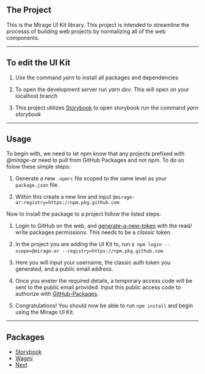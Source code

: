 ## The Project

This is the Mirage UI Kit library. This project is intended to streamline the processs of building web projects by normalizing all of the web components.

- - - - 
## To edit the UI Kit

1. Use the command _yarn_ to install all packages and dependencies

2. To open the development server run _yarn dev_. This will open on your localhost branch

3. This project utilizes [Storybook](https://storybook.js.org/) to open storybook run the command _yarn storybook_

- - - -

## Usage

To begin with, we need to let npm know that any projects prefixed with _@mirage-ar_ need to pull from GitHub Packages and not npm. To do so folow these simple steps:

1. Generate a new `.npmrc` file scoped to the same level as your `package.json` file.

2. Within this create a new line and input `@mirage-ar:registry=https://npm.pkg.github.com`

Now to install the package to a project follow the listed steps:

1. Login to GitHub on the web, and [generate-a-new-token](https://docs.github.com/en/enterprise-server@3.4/authentication/keeping-your-account-and-data-secure/creating-a-personal-access-token) with the read/ write packages permissions. This needs to be a _classic_ token.

2. In the project you are adding the UI Kit to, run `$ npm login --scope=@mirage-ar --registry=https://npm.pkg.github.com`.

3. Here you will input your username, the classic auth token you generated, and a public email address.

4. Once you eneter the required details, a temporary access code will be sent to the public email provided. Input this public access code to authorize with [GitHub-Packages](https://docs.github.com/en/packages/working-with-a-github-packages-registry/working-with-the-npm-registry#authenticating-to-github-packages).

5. Congratulations! You should now be able to run `npm install` and begin using the Mirage UI Kit.

- - - - 
## Packages

* [Storybook](https://storybook.js.org/ "Storybook")
* [Wagmi](https://wagmi.sh/ "Wagmi")
* [Next](https://nextjs.org/ "Next")
